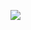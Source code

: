 ![](https://media.githubusercontent.com/media/dyzz/dyzz.github.io/master/images/TransparentBorder.png)